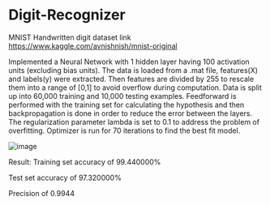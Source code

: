# Digit-Recognizer
MNIST Handwritten digit dataset link https://www.kaggle.com/avnishnish/mnist-original

Implemented a Neural Network with 1 hidden layer having 100 activation units (excluding bias units). The data is loaded from a .mat file, features(X) and labels(y) were extracted. Then features are divided by 255 to rescale them into a range of [0,1] to avoid overflow during computation. Data is split up into 60,000 training and 10,000 testing examples. Feedforward is performed with the training set for calculating the hypothesis and then backpropagation is done in order to reduce the error between the layers. The regularization parameter lambda is set to 0.1 to address the problem of overfitting. Optimizer is run for 70 iterations to find the best fit model. 

![image](https://user-images.githubusercontent.com/81741487/158324382-f460583b-fe08-430a-882f-56af367ad328.png)

Result:
Training set accuracy of 99.440000%

Test set accuracy of 97.320000%  

Precision of 0.9944
